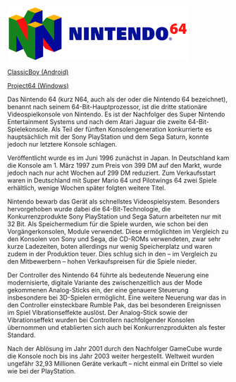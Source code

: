 <img src="Docs/logo.png" alt="Logo">

<a href="https://github.com/EmuZONE/Nintendo-64/raw/master/Emulatoren/Android/ClassicBoy_Full_v2.0.3.zip">ClassicBoy (Android)</a>

<a href="#">Project64 (Windows)</a>

Das Nintendo 64 (kurz N64, auch als der oder die Nintendo 64 bezeichnet), benannt nach seinem 64-Bit-Hauptprozessor, ist die dritte stationäre Videospielkonsole von Nintendo. Es ist der Nachfolger des Super Nintendo Entertainment Systems und nach dem Atari Jaguar die zweite 64-Bit-Spielekonsole. Als Teil der fünften Konsolengeneration konkurrierte es hauptsächlich mit der Sony PlayStation und dem Sega Saturn, konnte jedoch nur letztere Konsole schlagen.

Veröffentlicht wurde es im Juni 1996 zunächst in Japan. In Deutschland kam die Konsole am 1. März 1997 zum Preis von 399 DM auf den Markt, wurde jedoch nach nur acht Wochen auf 299 DM reduziert. Zum Verkaufsstart waren in Deutschland mit Super Mario 64 und Pilotwings 64 zwei Spiele erhältlich, wenige Wochen später folgten weitere Titel.

Nintendo bewarb das Gerät als schnellstes Videospielsystem. Besonders hervorgehoben wurde dabei die 64-Bit-Technologie, die Konkurrenzprodukte Sony PlayStation und Sega Saturn arbeiteten nur mit 32 Bit. Als Speichermedium für die Spiele wurden, wie schon bei den Vorgängerkonsolen, Module verwendet. Diese ermöglichten im Vergleich zu den Konsolen von Sony und Sega, die CD-ROMs verwendeten, zwar sehr kurze Ladezeiten, boten allerdings nur wenig Speicherplatz und waren zudem in der Produktion teuer. Dies schlug sich in den – im Vergleich zu den Mitbewerbern – hohen Verkaufspreisen für die Spiele nieder.


Der Controller des Nintendo 64 führte als bedeutende Neuerung eine modernisierte, digitale Variante des zwischenzeitlich aus der Mode gekommenen Analog-Sticks ein, der eine genauere Steuerung insbesondere bei 3D-Spielen ermöglicht. Eine weitere Neuerung war das in den Controller einsteckbare Rumble Pak, das bei besonderen Ereignissen im Spiel Vibrationseffekte auslöst. Der Analog-Stick sowie der Vibrationseffekt wurden bei Controllern nachfolgender Konsolen übernommen und etablierten sich auch bei Konkurrenzprodukten als fester Standard.

Nach der Ablösung im Jahr 2001 durch den Nachfolger GameCube wurde die Konsole noch bis ins Jahr 2003 weiter hergestellt. Weltweit wurden ungefähr 32,93 Millionen Geräte verkauft – nicht einmal ein Drittel so viele wie bei der PlayStation.
